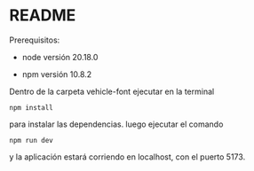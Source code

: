 # README

Prerequisitos:

* node versión 20.18.0

* npm versión 10.8.2

Dentro de la carpeta vehicle-font ejecutar en la terminal

```
npm install
```
para instalar las dependencias. luego ejecutar el comando
```
npm run dev
```
y la aplicación estará corriendo en localhost, con el puerto 5173. 

